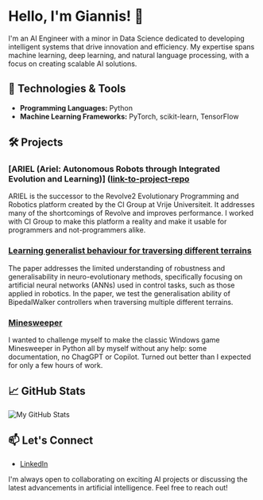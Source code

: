 # Hello, I'm Giannis! 👋

I'm an AI Engineer with a minor in Data Science dedicated to developing intelligent systems that drive innovation and efficiency. My expertise spans machine learning, deep learning, and natural language processing, with a focus on creating scalable AI solutions.

## 🔧 Technologies & Tools

- **Programming Languages:** Python 
- **Machine Learning Frameworks:** PyTorch, scikit-learn, TensorFlow

## 🛠️ Projects

### [ARIEL (Ariel: Autonomous Robots through Integrated Evolution and Learning)] ([link-to-project-repo](https://github.com/ci-group/ariel)

ARIEL is the successor to the Revolve2 Evolutionary Programming and Robotics platform created by the CI Group at Vrije Universiteit. It addresses many of the shortcomings of Revolve and improves performance. I worked with CI Group to make this platform a reality and make it usable for programmers and not-programmers alike.

### [Learning generalist behaviour for traversing different terrains]([link-to-project-repo](https://github.com/JohnGrigoriadis/generalist-controllers-terrain))

The paper addresses the limited understanding of robustness and generalisability in neuro-evolutionary methods, specifically focusing on artificial neural networks (ANNs) used in control tasks, such as those applied in robotics. In the paper, we test the generalisation ability of BipedalWalker controllers when traversing multiple different terrains.

### [Minesweeper]([link-to-project-repo](https://github.com/JohnGrigoriadis/MineSweeper))

I wanted to challenge myself to make the classic Windows game Minesweeper in Python all by myself without any help: some documentation, no ChagGPT or Copilot. Turned out better than I expected for only a few hours of work.

## 📈 GitHub Stats

![My GitHub Stats](https://github-readme-stats.vercel.app/api?username=JohnGrigoriadis&show_icons=true&theme=radical)


## 📫 Let's Connect

- [LinkedIn](www.linkedin.com/in/ioannis-grigoriadis-2a7a55261)

I'm always open to collaborating on exciting AI projects or discussing the latest advancements in artificial intelligence. Feel free to reach out!
